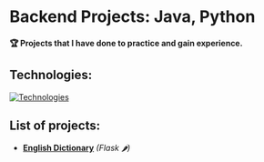 # Backend Projects: Java, Python
#### 🏆 Projects that I have done to practice and gain experience.
## Technologies:
[![Technologies](https://skillicons.dev/icons?i=java,python,spring,django,flask,postgres,sqlite)](https://t.me/turdibekjumabaev)

## List of projects:
  + [**English Dictionary**](https://github.com/turdibekjumabaev/backend-projects/tree/english-dictionary-flask) _(Flask 🌶)_

